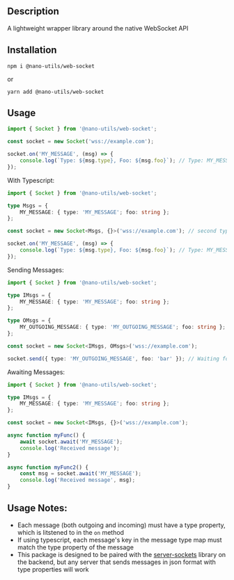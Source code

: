 ## Description

A lightweight wrapper library around the native WebSocket API

## Installation

```
npm i @nano-utils/web-socket
```

or

```
yarn add @nano-utils/web-socket
```

## Usage

```js
import { Socket } from '@nano-utils/web-socket';

const socket = new Socket('wss://example.com');

socket.on('MY_MESSAGE', (msg) => {
	console.log(`Type: ${msg.type}, Foo: ${msg.foo}`); // Type: MY_MESSAGE, Foo: something
});
```

With Typescript:

```ts
import { Socket } from '@nano-utils/web-socket';

type Msgs = {
	MY_MESSAGE: { type: 'MY_MESSAGE'; foo: string };
};

const socket = new Socket<Msgs, {}>('wss://example.com'); // second type parameter is for outgoing messages

socket.on('MY_MESSAGE', (msg) => {
	console.log(`Type: ${msg.type}, Foo: ${msg.foo}`); // Type: MY_MESSAGE, Foo: something
});
```

Sending Messages:

```ts
import { Socket } from '@nano-utils/web-socket';

type IMsgs = {
	MY_MESSAGE: { type: 'MY_MESSAGE'; foo: string };
};

type OMsgs = {
	MY_OUTGOING_MESSAGE: { type: 'MY_OUTGOING_MESSAGE'; foo: string };
};

const socket = new Socket<IMsgs, OMsgs>('wss://example.com');

socket.send({ type: 'MY_OUTGOING_MESSAGE', foo: 'bar' }); // Waiting for the socket to be open is automatically handled
```

Awaiting Messages:

```ts
import { Socket } from '@nano-utils/web-socket';

type IMsgs = {
	MY_MESSAGE: { type: 'MY_MESSAGE'; foo: string };
};

const socket = new Socket<IMsgs, {}>('wss://example.com');

async function myFunc() {
	await socket.await('MY_MESSAGE');
	console.log('Received message');
}

async function myFunc2() {
	const msg = socket.await('MY_MESSAGE');
	console.log('Received message', msg);
}
```

## Usage Notes:

-   Each message (both outgoing and incoming) must have a type property, which is litstened to in the `on` method
-   If using typescript, each message's key in the message type map must match the type property of the message
-   This package is designed to be paired with the [server-sockets](https://npmjs.org/packages/@nano-utils/server-sockets) library on the backend, but any server that sends messages in json format with type properties will work
